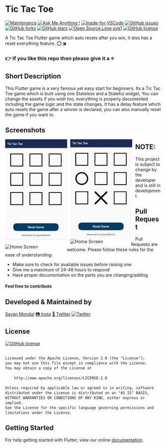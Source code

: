 # Tic Tac Toe
[![Maintenance](https://img.shields.io/badge/Maintained%3F-yes-green.svg)](https://GitHub.com/Naereen/StrapDown.js/graphs/commit-activity) [![Ask Me Anything !](https://img.shields.io/badge/Ask%20me-anything-1abc9c.svg)](https://GitHub.com/Naereen/ama) [![made-for-VSCode](https://img.shields.io/badge/Made%20for-VSCode-1f425f.svg)](https://code.visualstudio.com/) [![GitHub issues](https://img.shields.io/github/issues/S-ayanide/Flutter-TicTacToe.svg?style=plastic)](https://github.com/S-ayanide/Flutter-TicTacToe/issues)
[![GitHub forks](https://img.shields.io/github/forks/S-ayanide/Flutter-TicTacToe.svg?style=social)](https://github.com/S-ayanide/Flutter-TicTacToe/network) [![GitHub stars](https://img.shields.io/github/stars/S-ayanide/Flutter-TicTacToe.svg?style=social)](https://github.com/S-ayanide/Flutter-TicTacToe/stargazers) [![Open Source Love svg1](https://badges.frapsoft.com/os/v1/open-source.svg?v=103)](https://github.com/ellerbrock/open-source-badges/)
[![GitHub license](https://img.shields.io/github/license/S-ayanide/Flutter-TicTacToe.svg?style=popout-square)](https://github.com/S-ayanide/Flutter-TicTacToe/blob/master/LICENSE)

A Tic Tac Toe Flutter game which auto resets after you win, it also has a reset everything feature. ⭕️ ✖️
### 👉 If you like this repo then please give it a ⭐️

## Short Description
This Flutter game is a very famous yet easy start for beginners. Its a Tic Tac Toe game which is built using one Stateless and a Stateful widget, You can change the assets if you wish too, everything is properly documented including the game logic and the state changes, It has a delay feature which auto resets the game after a winner is declared, you can also manually reset the game if you want to.

## Screenshots
<img src="images/Capture1.PNG"
     alt="Home Screen"
     style="float: left; margin-right: 10px;"
     width="200"/> <img src="images/Capture2.PNG"
     alt="Home Screen"
     style="float: left; margin-right: 10px;"
     width="200"/> <img src="https://media.giphy.com/media/g4M22Wl29fexgv34g7/200w_d.gif"
     alt="Home Screen"
     style="float: left; margin-right: 10px;"
     width="186"/> <img src="https://media.giphy.com/media/pzdFUO8zPdUhVMpWeX/200w_d.gif"
     alt="Home Screen"
     style="float: left; margin-right: 10px;"
     width="189"/> 
     
## NOTE:
This project is subject to change by the developer and is still in development

## Pull Request

Pull Requests are welcome. Please follow these rules for the ease of understanding:
* Make sure to check for available issues before raising one
* Give me a maximum of 24-48 hours to respond
* Have proper documentation on the parts you are changing/adding

#### Feel free to contribute

## Developed & Maintained by
[Sayan Mondal](https://github.com/S-ayanide) 
[📷 Insta](https://www.instagram.com/s_ayanide/)
[🐤 Twitter](https://www.instagram.com/s_ayanide/) [![Twitter](https://img.shields.io/twitter/url/https/github.com/S-ayanide/Flutter-TicTacToe.svg?style=social)](https://twitter.com/intent/tweet?text=Wow:&url=https%3A%2F%2Fgithub.com%2FS-ayanide%2FFlutter-TicTacToe)

## License 
[![GitHub license](https://img.shields.io/github/license/S-ayanide/Flutter-TicTacToe.svg?style=for-the-badge)](https://github.com/S-ayanide/Flutter-TicTacToe/blob/master/LICENSE)
```Copyright 2019 Sayan Mondal

Licensed under the Apache License, Version 2.0 (the "License");
you may not use this file except in compliance with the License.
You may obtain a copy of the License at

    http://www.apache.org/licenses/LICENSE-2.0

Unless required by applicable law or agreed to in writing, software
distributed under the License is distributed on an "AS IS" BASIS,
WITHOUT WARRANTIES OR CONDITIONS OF ANY KIND, either express or implied.
See the License for the specific language governing permissions and
limitations under the License.
```

## Getting Started
For help getting started with Flutter, view our online [documentation](https://flutter.dev/docs).
